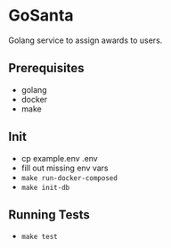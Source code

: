 # GoSanta

Golang service to assign awards to users.

## Prerequisites

- golang
- docker
- make

## Init

- cp example.env .env
- fill out missing env vars
- `make run-docker-composed`
- `make init-db`

## Running Tests

- `make test`

